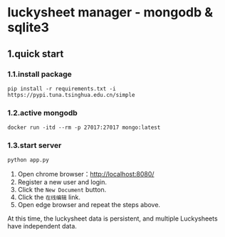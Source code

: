 # luckysheet manager - mongodb & sqlite3

## 1.quick start

### 1.1.install package

```shell script
pip install -r requirements.txt -i https://pypi.tuna.tsinghua.edu.cn/simple
```

### 1.2.active mongodb

```shell script
docker run -itd --rm -p 27017:27017 mongo:latest
```

### 1.3.start server

```shell script
python app.py
```

1. Open chrome browser：[http://localhost:8080/](http://localhost:8080/)
2. Register a new user and login.
3. Click the `New Document` button.
4. Click the `在线编辑` link.
5. Open edge browser and repeat the steps above.

At this time, the luckysheet data is persistent, 
and multiple Luckysheets have independent data.